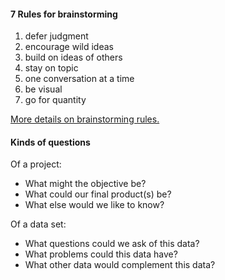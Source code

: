 #### 7 Rules for brainstorming

1. defer judgment
2. encourage wild ideas
3. build on ideas of others
4. stay on topic
5. one conversation at a time
6. be visual
7. go for quantity

[More details on brainstorming rules.](http://sharkandminnow.com/the-seven-rules-of-brainstorming-created-by-ideo/)


#### Kinds of questions

Of a project:

 * What might the objective be?
 * What could our final product(s) be?
 * What else would we like to know?

Of a data set:

 * What questions could we ask of this data?
 * What problems could this data have?
 * What other data would complement this data?
